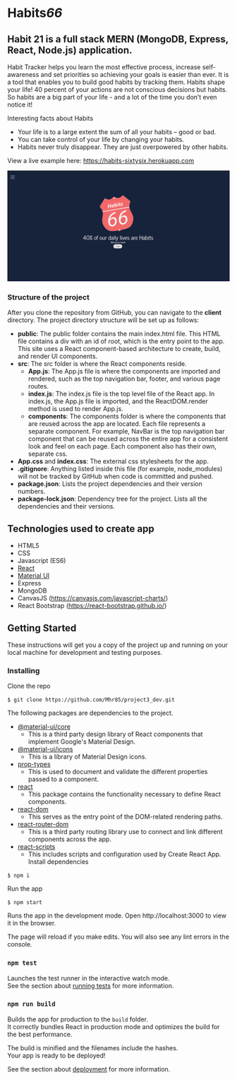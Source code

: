 # Habits*66*

## Habit 21 is a full stack MERN (MongoDB, Express, React, Node.js) application.

Habit Tracker helps you learn the most effective process, increase self-awareness and set priorities so achieving your goals is easier than ever. It is a tool that enables you to build good habits by tracking them. Habits shape your life! 40 percent of your actions are not conscious decisions but habits. So habits are a big part of your life - and a lot of the time you don’t even notice it!

Interesting facts about Habits

- Your life is to a large extent the sum of all your habits – good or bad.
- You can take control of your life by changing your habits.
- Habits never truly disappear. They are just overpowered by other habits.

View a live example here: https://habits-sixtysix.herokuapp.com

![Habits66](client/src/assets/images/git-readme.png)



### <a name="project-structure"></a> Structure of the project

After you clone the repository from GitHub, you can navigate to the <b>client</b> directory. The project directory structure will be set up as follows:

* <b>public</b>: The public folder contains the main index.html file. This HTML file contains a div with an id of root, which is the entry point to the app. This site uses a React component-based architecture to create, build, and render UI components.
* <b>src</b>: The src folder is where the React components reside.
  * <b>App.js</b>: The App.js file is where the components are imported and rendered, such as the top navigation bar, footer, and various page routes.
  * <b>index.js</b>: The index.js file is the top level file of the React app. In index.js, the App.js file is imported, and the ReactDOM.render method is used to render App.js.
  * <b>components</b>: The components folder is where the components that are reused across the app are located. Each file represents a separate component. For example, NavBar is the top navigation bar component that can be reused across the entire app for a consistent look and feel on each page. Each component also has their own, separate css.
* <b>App.css</b> and <b>index.css</b>: The external css stylesheets for the app.
* <b>.gitignore</b>: Anything listed inside this file (for example, node_modules) will not be tracked by GitHub when code is committed and pushed.
* <b>package.json</b>: Lists the project dependencies and their version numbers.
* <b>package-lock.json</b>: Dependency tree for the project. Lists all the dependencies and their versions.

## <a name="technologies-used"></a> Technologies used to create app

* HTML5
* CSS
* Javascript (ES6)
* [React](https://reactjs.org/)
* [Material UI](https://material-ui.com/)
* Express
* MongoDB
* CanvasJS (https://canvasjs.com/javascript-charts/)
* React Bootstrap (https://react-bootstrap.github.io/)



## Getting Started

These instructions will get you a copy of the project up and running on your local machine for development and testing purposes.

### Installing

Clone the repo
```
$ git clone https://github.com/Mhr85/project3_dev.git

```

The following packages are dependencies to the project.

* [@material-ui/core](https://www.npmjs.com/package/@material-ui/core)
  * This is a third party design library of React components that implement Google's Material Design.
* [@material-ui/icons](https://www.npmjs.com/package/@material-ui/icons)
  * This is a library of Material Design icons.
* [prop-types](https://www.npmjs.com/package/prop-types)
  * This is used to document and validate the different properties passed to a component.
* [react](https://www.npmjs.com/package/react)
  * This package contains the functionality necessary to define React components.
* [react-dom](https://www.npmjs.com/package/react-dom)
  * This serves as the entry point of the DOM-related rendering paths.
* [react-router-dom](https://www.npmjs.com/package/react-router-dom)
  * This is a third party routing library use to connect and link different components across the app.
* [react-scripts](https://www.npmjs.com/package/react-scripts)
  * This includes scripts and configuration used by Create React App.
Install dependencies

```
$ npm i

```

Run the app

```
$ npm start

```
Runs the app in the development mode.
Open http://localhost:3000 to view it in the browser.

The page will reload if you make edits.
You will also see any lint errors in the console.

### `npm test`

Launches the test runner in the interactive watch mode.<br>
See the section about [running tests](https://facebook.github.io/create-react-app/docs/running-tests) for more information.

### `npm run build`

Builds the app for production to the `build` folder.<br>
It correctly bundles React in production mode and optimizes the build for the best performance.

The build is minified and the filenames include the hashes.<br>
Your app is ready to be deployed!

See the section about [deployment](https://facebook.github.io/create-react-app/docs/deployment) for more information.
